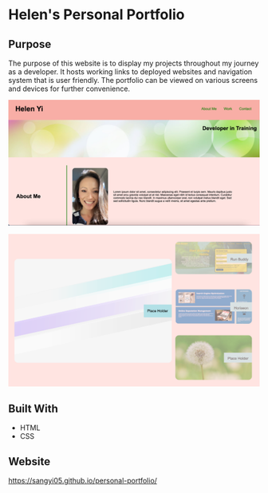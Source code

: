 # Helen's Personal Portfolio

## Purpose
The purpose of this website is to display my projects throughout my journey as a developer. It hosts working links to deployed websites and navigation system that is user friendly. The portfolio can be viewed on various screens and devices for further convenience. 

![About Me](assets/images/readme-aboutme.png) 

![My Works](assets/images/readme-grid.png)

## Built With
* HTML
* CSS

## Website
https://sangyi05.github.io/personal-portfolio/
